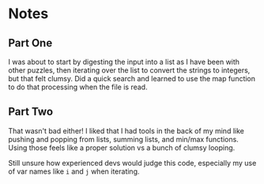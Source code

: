 # Notes

## Part One

I was about to start by digesting the input into a list as I have been with other puzzles, then iterating over the list to convert the strings to integers, but that felt clumsy. Did a quick search and learned to use the map function to do that processing when the file is read.

## Part Two

That wasn't bad either! I liked that I had tools in the back of my mind like pushing and popping from lists, summing lists, and min/max functions. Using those feels like a proper solution vs a bunch of clumsy looping.

Still unsure how experienced devs would judge this code, especially my use of var names like `i` and `j` when iterating.
